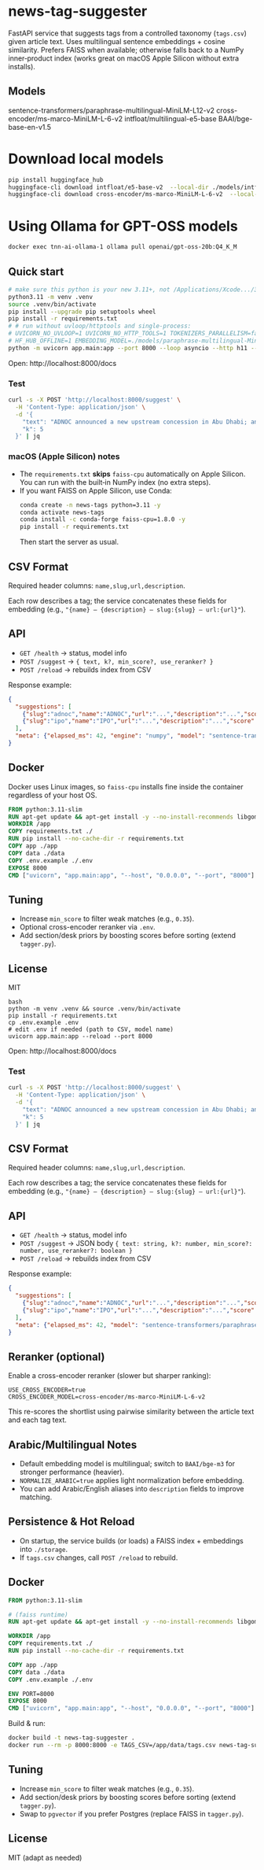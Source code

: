 # news-tag-suggester

FastAPI service that suggests tags from a controlled taxonomy (`tags.csv`) given article text. Uses multilingual sentence embeddings + cosine similarity. Prefers FAISS when available; otherwise falls back to a NumPy inner‑product index (works great on macOS Apple Silicon without extra installs).


## Models 
sentence-transformers/paraphrase-multilingual-MiniLM-L12-v2
cross-encoder/ms-marco-MiniLM-L-6-v2 
intfloat/multilingual-e5-base 
BAAI/bge-base-en-v1.5



# Download local models 

```bash
pip install huggingface_hub
huggingface-cli download intfloat/e5-base-v2  --local-dir ./models/intfloat/e5-base-v2
huggingface-cli download cross-encoder/ms-marco-MiniLM-L-6-v2  --local-dir ./models/cross-encoder/ms-marco-MiniLM-L-6-v2
```

# Using Ollama for GPT-OSS models 
```bash
docker exec tnn-ai-ollama-1 ollama pull openai/gpt-oss-20b:Q4_K_M
```

## Quick start

```bash
# make sure this python is your new 3.11+, not /Applications/Xcode.../3.9
python3.11 -m venv .venv
source .venv/bin/activate
pip install --upgrade pip setuptools wheel
pip install -r requirements.txt
# # run without uvloop/httptools and single-process:
# UVICORN_NO_UVLOOP=1 UVICORN_NO_HTTP_TOOLS=1 TOKENIZERS_PARALLELISM=false \
# HF_HUB_OFFLINE=1 EMBEDDING_MODEL=./models/paraphrase-multilingual-MiniLM-L12-v2 \
python -m uvicorn app.main:app --port 8000 --loop asyncio --http h11 --workers 1
```


Open: http://localhost:8000/docs


### Test
```bash
curl -s -X POST 'http://localhost:8000/suggest' \
  -H 'Content-Type: application/json' \
  -d '{
    "text": "ADNOC announced a new upstream concession in Abu Dhabi; analysts say the IPO market is heating up in the UAE.",
    "k": 5
  }' | jq
```

### macOS (Apple Silicon) notes
- The `requirements.txt` **skips** `faiss-cpu` automatically on Apple Silicon. You can run with the built‑in NumPy index (no extra steps).
- If you want FAISS on Apple Silicon, use Conda:
  ```bash
  conda create -n news-tags python=3.11 -y
  conda activate news-tags
  conda install -c conda-forge faiss-cpu=1.8.0 -y
  pip install -r requirements.txt
  ```
  Then start the server as usual.

## CSV Format
Required header columns: `name,slug,url,description`.

Each row describes a tag; the service concatenates these fields for embedding (e.g., `"{name} — {description} — slug:{slug} — url:{url}"`).

## API
- `GET /health` → status, model info
- `POST /suggest` → `{ text, k?, min_score?, use_reranker? }`
- `POST /reload` → rebuilds index from CSV

Response example:
```json
{
  "suggestions": [
    {"slug":"adnoc","name":"ADNOC","url":"...","description":"...","score":0.83,"reason":"Shared terms: adnoc, abu"},
    {"slug":"ipo","name":"IPO","url":"...","description":"...","score":0.79,"reason":"Semantic similarity to tag description"}
  ],
  "meta": {"elapsed_ms": 42, "engine": "numpy", "model": "sentence-transformers/paraphrase-multilingual-MiniLM-L12-v2", "count": 500}
}
```

## Docker
Docker uses Linux images, so `faiss-cpu` installs fine inside the container regardless of your host OS.
```Dockerfile
FROM python:3.11-slim
RUN apt-get update && apt-get install -y --no-install-recommends libgomp1 && rm -rf /var/lib/apt/lists/*
WORKDIR /app
COPY requirements.txt ./
RUN pip install --no-cache-dir -r requirements.txt
COPY app ./app
COPY data ./data
COPY .env.example ./.env
EXPOSE 8000
CMD ["uvicorn", "app.main:app", "--host", "0.0.0.0", "--port", "8000"]
```

## Tuning
- Increase `min_score` to filter weak matches (e.g., `0.35`).
- Optional cross-encoder reranker via `.env`.
- Add section/desk priors by boosting scores before sorting (extend `tagger.py`).

## License
MIT
```
bash
python -m venv .venv && source .venv/bin/activate
pip install -r requirements.txt
cp .env.example .env
# edit .env if needed (path to CSV, model name)
uvicorn app.main:app --reload --port 8000
```

Open: http://localhost:8000/docs

### Test
```bash
curl -s -X POST 'http://localhost:8000/suggest' \
  -H 'Content-Type: application/json' \
  -d '{
    "text": "ADNOC announced a new upstream concession in Abu Dhabi; analysts say the IPO market is heating up in the UAE.",
    "k": 5
  }' | jq
```

## CSV Format
Required header columns: `name,slug,url,description`.

Each row describes a tag; the service concatenates these fields for embedding (e.g., `"{name} — {description} — slug:{slug} — url:{url}"`).

## API
- `GET /health` → status, model info
- `POST /suggest` → JSON body `{ text: string, k?: number, min_score?: number, use_reranker?: boolean }`
- `POST /reload` → rebuilds index from CSV

Response example:
```json
{
  "suggestions": [
    {"slug":"adnoc","name":"ADNOC","url":"...","description":"...","score":0.83,"reason":"Shared terms: adnoc, abu"},
    {"slug":"ipo","name":"IPO","url":"...","description":"...","score":0.79,"reason":"Semantic similarity to tag description"}
  ],
  "meta": {"elapsed_ms": 42, "model": "sentence-transformers/paraphrase-multilingual-MiniLM-L12-v2", "count": 500}
}
```

## Reranker (optional)
Enable a cross-encoder reranker (slower but sharper ranking):
```env
USE_CROSS_ENCODER=true
CROSS_ENCODER_MODEL=cross-encoder/ms-marco-MiniLM-L-6-v2
```
This re-scores the shortlist using pairwise similarity between the article text and each tag text.

## Arabic/Multilingual Notes
- Default embedding model is multilingual; switch to `BAAI/bge-m3` for stronger performance (heavier).
- `NORMALIZE_ARABIC=true` applies light normalization before embedding.
- You can add Arabic/English aliases into `description` fields to improve matching.

## Persistence & Hot Reload
- On startup, the service builds (or loads) a FAISS index + embeddings into `./storage`.
- If `tags.csv` changes, call `POST /reload` to rebuild.

## Docker
```Dockerfile
FROM python:3.11-slim

# (faiss runtime)
RUN apt-get update && apt-get install -y --no-install-recommends libgomp1 && rm -rf /var/lib/apt/lists/*

WORKDIR /app
COPY requirements.txt ./
RUN pip install --no-cache-dir -r requirements.txt

COPY app ./app
COPY data ./data
COPY .env.example ./.env

ENV PORT=8000
EXPOSE 8000
CMD ["uvicorn", "app.main:app", "--host", "0.0.0.0", "--port", "8000"]
```

Build & run:
```bash
docker build -t news-tag-suggester .
docker run --rm -p 8000:8000 -e TAGS_CSV=/app/data/tags.csv news-tag-suggester
```

## Tuning
- Increase `min_score` to filter weak matches (e.g., `0.35`).
- Add section/desk priors by boosting scores before sorting (extend `tagger.py`).
- Swap to `pgvector` if you prefer Postgres (replace FAISS in `tagger.py`).

## License
MIT (adapt as needed)
